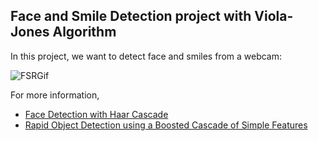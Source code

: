 ## Face and Smile Detection project with Viola-Jones Algorithm

In this project, we want to detect face and smiles from a webcam:

![FSRGif](https://user-images.githubusercontent.com/80588607/165249775-5df9bc36-52a4-4081-9d3c-34cd7e3341da.gif)

For more information, 

- [Face Detection with Haar Cascade](https://towardsdatascience.com/face-detection-with-haar-cascade-727f68dafd08)
- [Rapid Object Detection using a Boosted Cascade of Simple Features](https://web.iitd.ac.in/~sumeet/viola-cvpr-01.pdf)
